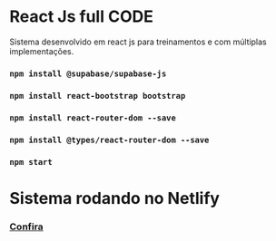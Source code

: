 # React Js full CODE
Sistema desenvolvido em react js para treinamentos e com múltiplas implementações.

### `npm install @supabase/supabase-js`
### `npm install react-bootstrap bootstrap`
### `npm install react-router-dom --save`
### `npm install @types/react-router-dom --save`
### `npm start`

# Sistema rodando no Netlify

### <p><a href="https://main--fabulous-semolina-d55e1c.netlify.app/">Confira</a></p>
